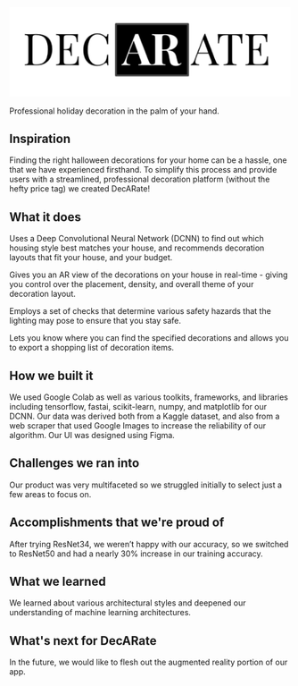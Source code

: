 
![alt text](https://github.com/kamranmajid41/DeCArate/blob/main/Screen%20Shot%202021-10-31%20at%205.17.50%20AM.png)

Professional holiday decoration in the palm of your hand.

## Inspiration

Finding the right halloween decorations for your home can be a hassle, one that we have experienced firsthand. To simplify this process and provide users with a streamlined, professional decoration platform (without the hefty price tag) we created DecARate!

## What it does

Uses a Deep Convolutional Neural Network (DCNN) to find out which housing style best matches your house, and recommends decoration layouts that fit your house, and your budget. 

Gives you an AR view of the decorations on your house in real-time - giving you control over the placement, density, and overall theme of your decoration layout. 

Employs a set of checks that determine various safety hazards that the lighting may pose to ensure that you stay safe. 

Lets you know where you can find the specified decorations and allows you to export a shopping list of decoration items. 

## How we built it

We used Google Colab as well as various toolkits, frameworks, and libraries including tensorflow, fastai, scikit-learn, numpy, and matplotlib for our DCNN. Our data was derived both from a Kaggle dataset, and also from a web scraper that used Google Images to increase the reliability of our algorithm. Our UI was designed using Figma. 

## Challenges we ran into

Our product was very multifaceted so we struggled initially to select just a few areas to focus on. 

## Accomplishments that we're proud of

After trying ResNet34, we weren’t happy with our accuracy, so we switched to ResNet50 and had a nearly 30% increase in our training accuracy. 

## What we learned

We learned about various architectural styles and deepened our understanding of machine learning architectures. 

## What's next for DecARate

In the future, we would like to flesh out the augmented reality portion of our app.
